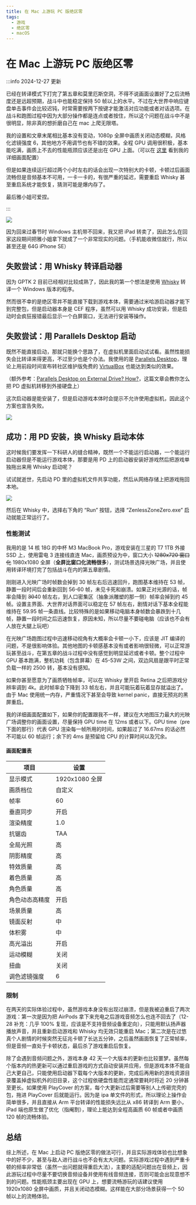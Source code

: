 ```yaml
---
title: 在 Mac 上游玩 PC 版绝区零
tags:
  - 游戏
  - 绝区零
  - macOS
---
```


# 在 Mac 上游玩 PC 版绝区零

:::info 2024-12-27 更新

已经在转译模式下打完了第五章和莫里厄斯空洞，不得不说画面设置好了之后流畅度还是远超预期，战斗中也能稳定保持 50 帧以上的水平。不过在大世界中响应键盘单击事件会比较迟钝，时常需要按两下按键才能激活对应功能或者对话选项。在战斗和跑图过程中因为大部分操作都是连点或者按住，所以这个问题在战斗中不是很明显，除非真的想折磨自己在 mac 上爬无限塔。

我的设置和文章末尾相比基本没有变动，1080p 全屏中画质关闭动态模糊，风格化滤镜强度 6，其他地方不用调节也有不错的效果。全程 GPU 调用很积极，基本能吃满，画质上不去的性能瓶颈应该还是出在 GPU 上面。（可以在 [这里](#画面配置表) 看到我的详细画面配置）

但是如果连续运行超过两个小时左右的话会出现一次特别大的卡顿，卡顿过后画面流畅但是音频基本不可用，一卡一卡的，有很严重的延迟，需要重启 Whisky 甚至重启系统才能恢复，猜测可能是爆内存了。

最后雅小姐可爱捏。

:::

![](https://cdn.sa.net/2024/12/18/3SfZvKRtqe2A9Ga.webp)

因为回来过春节时 Windows 主机带不回来，我又把 iPad 转卖了，因此怎么在回家这段期间把雅小姐拿下就成了一个非常现实的问题。（手机能收微信就行，所以甚至还是 64G iPhone SE）

## 失败尝试：用 Whisky 转译启动器

因为 GPTK 2 目前已经相对比较成熟了，因此我的第一个想法是使用 [Whisky](https://getwhisky.app/) 转译一个 Windows 版本的程序。

然而很不幸的是绝区零并不能直接下载到游戏本体，需要通过米哈游启动器才能下到完整包，但是启动器本身是 CEF 程序，虽然可以用 Whisky 成功安装，但是启动时会疯狂报错最后显示一个白屏窗口，无法进行安装等操作。

## 失败尝试：用 Parallels Desktop 启动

既然不能直接启动，那就只能换个思路了，在虚拟机里面启动试试看。虽然性能损失会比转译来得更高，不过至少也是个办法。我使用的是 [Parallels Desktop](https://www.parallels.com/cn/products/desktop/)，理论上用前段时间宣布转社区维护版免费的 [VirtualBox](https://www.virtualbox.org/) 也能达到类似的效果。

（额外参考：[Parallels Desktop on External Drive? How?](https://forum.parallels.com/threads/parallels-desktop-on-external-drive-how.361570/)，这篇文章会教你怎么把 PD 虚拟机转移到外接硬盘上）

这次启动器是能安装了，但是启动游戏本体时会提示不允许使用虚拟机，因此这个方案也宣告失败。

![](https://cdn.sa.net/2024/12/17/QbzPVsU2gAi4Cxm.webp)

## 成功：用 PD 安装，换 Whisky 启动本体

这时候我们要发挥一下科研人的缝合精神，既然一个不能运行启动器，一个能运行启动器但是不能运行游戏本体，那要是用 PD 上的启动器安装好游戏然后把游戏单独拖出来用 Whisky 启动呢？

试试就逝世，先启动 PD 里的虚拟机文件共享功能，然后从网络存储上把游戏拖回本地。

![](https://cdn.sa.net/2024/12/17/J2y83bvGrAMgFu6.webp)

然后在 Whisky 中，选择右下角的 “Run” 按钮，选择 “ZenlessZoneZero.exe” 启动就能正常运行了。

### 性能测试

我用的是 14 核 18G 的中杯 M3 MacBook Pro，游戏安装在三星的 T7 1TB 外接 SSD 上，使用雷电 3 连接线直连 Mac，画质预设为中，窗口大小 ~~1280x720 窗口化~~ 1980x1080 全屏（**全屏比窗口化流畅很多**），测试场景选择光映广场，并且使用转译环境打完了包括战斗在内的第五章剧情。

刚刚进入光映广场时帧数会掉到 30 帧左右后迅速回升，跑图基本维持在 53 帧，静置一段时间后会重新回到 56-60 帧，未见卡死和崩溃。如果正对光源的话，帧率会降到 ~~30~~40 帧左右，到人口密集区（抽象派雕塑的那一侧）帧率会掉到约 45 帧。设置主界面、大世界对话界面可以稳定在 57 帧左右，剧情对话下基本全程能维持在 59.95 帧一条直线。比较特殊的是如果移动电脑本身帧数会暴跌到十几帧，静置一段时间之后迅速恢复，原因未知，所以尽量不要碰电脑（应该也不会有人放在大腿上玩吧）

在光映广场跑图过程中迅速移动视角有大概率会卡顿一小下，应该是 JIT 编译的问题，不是很影响体验。其他地图的卡顿感基本没有或者影响很轻微，可以正常游玩甚至战斗，在第五章的战斗过程中没有感觉到明显延迟或者卡顿。整个过程中 GPU 基本跑满，整机功耗（包含屏幕）在 45-53W 之间，双边风扇是跟平时正常负载一样的 2500 转，基本没有感知。

如果你甚至愿意为了画质牺牲帧率，可以在 Whisky 里开启 Retina 之后把游戏分辨率调到 4k。此时帧率会下降到 33 帧左右，并且可能玩着玩着显存就溢出了。由于 Mac 使用统一内存，严重情况下甚至会导致 kernel panic，直接无预兆的黑屏重启。

我的详细画面配置如下，如果你的配置跟我不一样，建议在大地图压力最大的光映广场调整你的画面设置，尽量保持 GPU time 在 12ms 或者以下。GPU time（pre 下面的那行）代表 GPU 渲染每一帧所用的时间，如果超过了 16.67ms 的话必然不可能以 60 帧运行；余下的 4ms 是预留给 CPU 的计算时间以及冗余。

#### 画面配置表

| 项目           | 设置           |
| -------------- | -------------- |
| 显示模式       | 1920x1080 全屏 |
| 画质档位       | 自定义         |
| 帧率           | 60             |
| 垂直同步       | 开启           |
| 渲染精度       | 1.0            |
| 抗锯齿         | TAA            |
| 全局光照       | 高             |
| 阴影精度       | 高             |
| 特效质量       | 高             |
| 着色质量       | 高             |
| 角色质量       | 高             |
| 角色动态高精度 | 开启           |
| 场景质量       | 高             |
| 镜面反射       | 中             |
| 体积雾         | 中             |
| 高光溢出       | 开启           |
| 运动模糊       | 关闭           |
| 扭曲           | 关闭           |
| 调色滤镜强度   | 6              |

### 限制

在两天的实际体验过程中，虽然游戏本身没有出现过崩溃，但是我被迫重启了两次游戏：第一次是因为把 AirPods 拿下来充电之后游戏音频怎么也连不回去了（12-28 补充：几乎 100% 复现，应该是不支持音频设备重定向），只能用默认扬声器播放声音，并且重新启动游戏和 Whisky 均无效只能重启 Mac；第二次是在过悠真个人剧情的时候突然无征兆卡顿了长达五分钟，之后虽然画面恢复了正常帧率，但是音频一直处于卡顿状态，最后杀了游戏重启后恢复。

除了会遇到音频问题之外，游戏本身 42 天一个大版本的更新也比较噩梦。虽然每个版本内的热更新可以通过重启游戏的方式自动安装并应用，但是游戏本体不能自己大更自己，只能使用启动器下载每个大版本的更新，完成后再用新的游戏资源目录覆盖掉虚拟机外的旧目录，这个过程依硬盘性能而定通常要耗时将近 20 分钟甚至更长。如果使用 PlayCover 的方案，每个大更新过后需要等别人上传砸完壳的包，拖进 PlayCover 后就能运行。因为是 ipa 单文件的形式，所以理论上操作会简单很多，并且直接从 Arm 平台转译的性能损失远比从 x86 转译到 Arm 要小，iPad 端也原生做了优化（指阉割），理论上能达到全程高画质 60 帧或者中画质 120 帧的流畅体验。

## 总结

综上所述，在 Mac 上启动 PC 版绝区零的做法可行，并且实际游戏体验也比想象中的好不少，甚至与敌人进行战斗也不会有太大问题。实际游戏过程中遇到严重卡顿的频率非常低（虽然一出问题就得重启大法），主要的适配问题出在音频上，因此游玩过程中尽量不要切换音频设备并使用有线音频连接，否则可能会出现意想不到的问题。性能瓶颈主要出现在 GPU 上，想要流畅游玩的话建议使用 1920x1080 全屏中画质，并且关闭动态模糊。这样能在大部分场景获得一个 50 帧以上的流畅体验。
